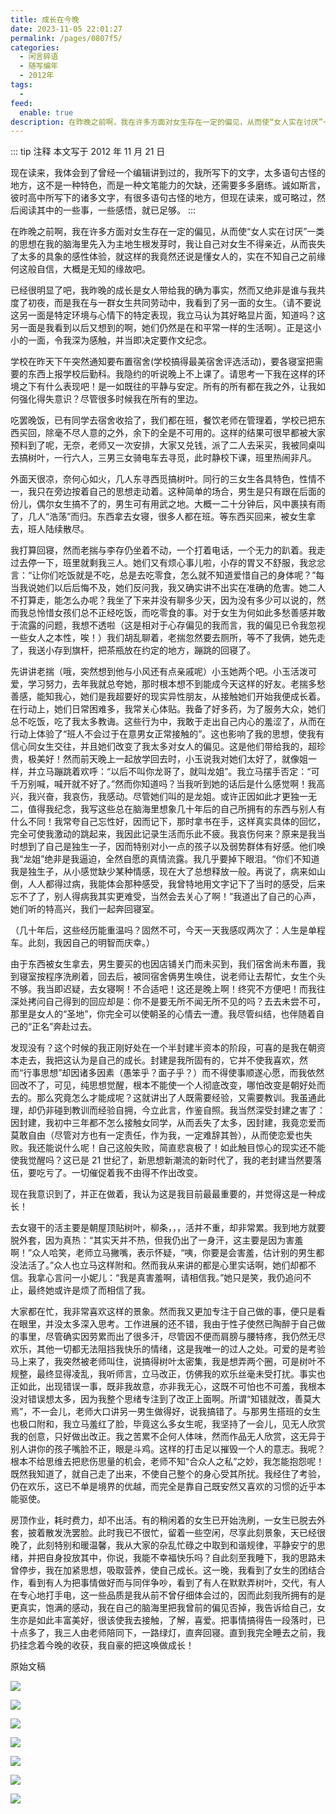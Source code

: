 ```yaml
---
title: 成长在今晚
date: 2023-11-05 22:01:27
permalink: /pages/0807f5/
categories:
  - 闲言碎语
  - 随写编年
  - 2012年
tags:
  -
feed:
  enable: true
description: 在昨晚之前啊，我在许多方面对女生存在一定的偏见，从而使“女人实在讨厌”一类的思想在我的脑海里先入为主地生根发芽时，我让自己对女生不得亲近，从而丧失了太多的具象的感性体验，就这样的我竟然还说是懂女人的，实在不知自己之前缘何这般自信，大概是无知的缘故吧。已经很明显了吧，我昨晚的成长是女人带给我的确为事实，然而又绝非是谁与我共度了初夜，而是我在与一群女生共同劳动中，我看到了另一面的女生。（请不要说这另一面是特定环境与心情下的特定表现，我立马认为其好略显片面，知道吗？这另一面是我看到以后又想到的啊，她们仍然是在和平常一样的生活啊）。正是这小小的一面，令我深为感触，并当即决定要作文纪念。
---
```


::: tip 注释
本文写于 2012 年 11 月 21 日

现在读来，我体会到了曾经一个编辑讲到过的，我所写下的文字，太多语句古怪的地方，这不是一种特色，而是一种文笔能力的欠缺，还需要多多磨练。诚如斯言，彼时高中所写下的诸多文字，有很多语句古怪的地方，但现在读来，或可略过，然后阅读其中的一些事，一些感悟，就已足够。
:::

在昨晚之前啊，我在许多方面对女生存在一定的偏见，从而使“女人实在讨厌”一类的思想在我的脑海里先入为主地生根发芽时，我让自己对女生不得亲近，从而丧失了太多的具象的感性体验，就这样的我竟然还说是懂女人的，实在不知自己之前缘何这般自信，大概是无知的缘故吧。

已经很明显了吧，我昨晚的成长是女人带给我的确为事实，然而又绝非是谁与我共度了初夜，而是我在与一群女生共同劳动中，我看到了另一面的女生。（请不要说这另一面是特定环境与心情下的特定表现，我立马认为其好略显片面，知道吗？这另一面是我看到以后又想到的啊，她们仍然是在和平常一样的生活啊）。正是这小小的一面，令我深为感触，并当即决定要作文纪念。

学校在昨天下午突然通知要布置宿舍(学校搞得最美宿舍评选活动)，要各寝室把需要的东西上报学校后勤科。我隐约的听说晚上不上课了。请思考一下我在这样的环境之下有什么表现吧！是一如既往的平静与安定。所有的所有都在我之外，让我如何强化得失意识？尽管很多时候我在所有的里边。


吃罢晚饭，已有同学去宿舍收拾了，我们都在班，餐饮老师在管理着，学校已把东西买回，除毫不尽人意的之外，余下的全是不可用的。这样的结果可很早都被大家预料到了呢，无奈，老师又一次安排，大家又兑钱，派了二人去采买，我被同桌叫去搞树叶，一行六人，三男三女骑电车去寻觅，此时静校下课，班里热闹非凡。

外面天很凉，奈何心如火，几人东寻西觅搞树叶。同行的三女生各具特色，性情不一，我只在旁边按着自己的思想走动着。这种简单的场合，男生是只有跟在后面的份儿，偶尔女生搞不了的，男生可有用武之地。大概一二十分钟后，风中裹挟有雨了，几人“浩荡”而归。东西拿去女寝，很多人都在班。等东西买回来，被女生拿去，班人陆续散尽。

我打算回寝，然而老揣与李存仍坐着不动，一个打着电话，一个无力的趴着。我走过去停一下，班里就剩我三人。她们又有烦心事儿啦，小存的胃又不舒服，我忿忿言：“让你们吃饭就是不吃，总是去吃零食，怎么就不知道爱惜自己的身体呢？”每当我说她们以后后悔不及，她们反问我，我又确实讲不出实在准确的危害。她二人不打算走，能怎么办呢？我坐了下来并没有聊多少天，因为没有多少可以说的，然而我总怜惜女孩们总不正经吃饭，而吃零食的事。对于女生为何如此多愁善感并敢于流露的问题，我想不透啦（这是相对于心存偏见的我而言，我的偏见已令我忽视一些女人之本性，唉！）我们胡乱聊着，老揣忽然要去厕所，等不了我俩，她先走了，我送小存到旗杆，把茶瓶放在约定的地方，蹦跳的回寝了。

先讲讲老揣（哦，突然想到他与小风还有点亲戚呢）小玉她两个吧。小玉活泼可爱，学习努力，去年我就总夸她，那时根本想不到能成今天这样的好友。老揣多愁善感，能知我心，她们是我超要好的现实异性朋友，从接触她们开始我便成长着。在行动上，她们日常困难多，我常关心体贴。我备了好多药，为了服务大众，她们总不吃饭，吃了我太多教诲。这些行为中，我敢于走出自己内心的羞涩了，从而在行动上体验了“班人不会过于在意男女正常接触的”。这也影响了我的思想，使我有信心同女生交往，并且她们改变了我太多对女人的偏见。这是他们带给我的，超珍贵，极美好！然而前天晚上一起放学回去时，小玉说我对她们太好了，就像姐一样，并立马蹦跳着欢呼：“以后不叫你龙哥了，就叫龙姐”。我立马摆手否定：“可千万别喊，喊开就不好了。”然而你知道吗？当我听到她的话后是什么感觉啊！我高兴，我兴奋，我哀伤，我感动。尽管她们叫的是龙姐。或许正因如此才更独一无二，值得我纪念，我写这些总在脑海里想象几十年后的自己所拥有的东西与别人有什么不同！我常夸自己忘性好，因而记下，那时拿书在手，这样真实具体的回忆，完全可使我激动的跳起来，我因此记录生活而乐此不疲。我哀伤何来？原来是我当时想到了自己是独生一子，因而特别对小一点的孩子以及弱势群体有好感。他们唤我“龙姐”绝非是我逼迫，全然自愿的真情流露。我几乎要掉下眼泪。“你们不知道我是独生子，从小感觉缺少某种情感，现在大了总想释放一般。再说了，病来如山倒，人人都得过病，我能体会那种感受，我曾特地用文字记下了当时的感受，后来忘不了了，别人得病我其实更难受，当然会去关心了啊！”我道出了自己的心声，她们听的特高兴，我们一起奔回寝室。

（几十年后，这些经历能重温吗？固然不可，今天一天我感叹两次了：人生是单程车。此刻，我因自己的明智而庆幸。）


由于东西被女生拿去，男生要买的也因店铺关门而未买到，我们宿舍尚未布置，我到寝室按程序洗刷着，回去后，被同宿舍俩男生唤住，说老师让去帮忙，女生个头不够。我当即迟疑，去女寝啊！不合适吧！这还是晚上啊！终究不方便吧！而我往深处拷问自己得到的回应却是：你不是要无所不闻无所不见的吗？去去未尝不可，那里是女人的“圣地”，你完全可以使朝圣的心情去一遭。我尽管纠结，也伴随着自己的“正名”奔赴过去。


发现没有？这个时候的我正刚好处在一个半封建半资本的阶段，可喜的是我在朝资本走去，我把这认为是自己的成长。封建是我所固有的，它并不使我喜欢，然而“行事思想”却因诸多因素（愚笨乎？面子乎？）而不得使事顺遂心愿，而我依然回改不了，可见，纯思想觉醒，根本不能使一个人彻底改变，哪怕改变是朝好处而去的。那么究竟怎么才能成呢？这就讲出了人既需要经验，又需要教训。我虽通此理，却仍非碰到教训而经验自拥，今立此言，作鉴自照。我当然深受封建之害了：因封建，我初中三年都不怎么接触女同学，从而丢失了太多，因封建，我竟恋爱而莫敢自由（尽管对方也有一定责任，作为我，一定难辞其咎），从而使恋爱也失败。我还能说什么呢！自己这般失败，简直悲哀极了！如此触目惊心的现实还不能使我觉醒吗？这已是 21 世纪了，新思想新潮流的新时代了，我的老封建当然要落伍，要吃亏了。一切催促着我不由得不作出改变。

现在我意识到了，并正在做着，我认为这是我目前最最重要的，并觉得这是一种成长！

去女寝干的活主要是朝屋顶贴树叶，柳条，，，活并不重，却非常累。我到地方就要脱外套，因为真热：“其实天并不热，但我仍出了一身汗，这主要是因为害羞啊！”众人哈笑，老师立马撇嘴，表示怀疑，“咦，你要是会害羞，估计别的男生都没法活了。”众人也立马这样附和。然而我从来讲的都是心里实话啊，她们却都不信。我拿心言问一小妮儿：“我是真害羞啊，请相信我。”她只是笑，我仍追问不止，最终她或许是烦了而相信了我。


大家都在忙，我非常喜欢这样的景象。然而我又更加专注于自己做的事，便只是看在眼里，并没太多深入思考。工作进展的还不错，我由于性子使然已陶醉于自己做的事里，尽管确实因劳累而出了很多汗，尽管因不便而肩膀与腰特疼，我仍然无尽欢乐，其他一切都无法阻挡我快乐的情绪，这是我唯一的过人之处。可爱的是考验马上来了，我突然被老师叫住，说搞得树叶太密集，我是想弄两个圈，可是树叶不规整，最终显得凌乱，我听师言，立马改正，仿佛我的欢乐丝毫未受打扰。事实也正如此，出现错误一事，既非我故意，亦非我无心，这既不可怕也不可羞，我根本没对错误想太多，因为我整个思绪专注到了改正上面啊。所谓“知错就改，善莫大焉”，不一会儿，老师大口讲另一男生做得好，说我搞错了。与那男生搭班的女生也极口附和，我立马羞红了脸，毕竟这么多女生呢，我坚持了一会儿，见无人欣赏我的创意，只好做出改正。我之苦累不企何人体味，然而作品无人欣赏，这无异于别人讲你的孩子嘴脸不正，眼是斗鸡。这样的打击足以摧毁一个人的意志。我呢？根本不给思维去把悲伤思量的机会，老师不知“合众人之私”之妙，我怎能抱怨呢！既然我知道了，就自己走了出来，不使自己整个的身心受其所扰。我经住了考验，仍在欢乐，这已不单是境界的优越，而完全是靠自己既安然又喜欢的习惯的近乎本能驱使。


房顶作业，耗时费力，却不出活。有的稍闲着的女生已开始洗刷，一女生已脱去外套，披着散发洗罢脸。此时我已不很忙，留着一些空闲，尽享此刻景象，天已经很晚了，此刻特别和暖温馨，我从大家的杂乱忙碌之中取到和谐规律，平静安宁的思绪，并把自身投放其中，你说，我能不幸福快乐吗？自此刻至我睡下，我的思路未曾停步，我在加紧思想，吸取营养，使自己成长。这一晚，我看到了女生的团结合作，看到有人为把事情做好而与同伴争吵，看到了有人在默默弄树叶，交代，有人在专心地打手电，这一些品质是我从前不曾仔细体会过的，因而此刻我所拥有的是更真实，饱满的感动，我在自己的脑海里把我曾前的偏见否掉，我告诉给自己，女生亦是如此丰富美好，很该使我去接触，了解，喜爱。把事情搞得告一段落时，已十点多了，我三人由老师陪同下，一路绿灯，直奔回寝。直到我完全睡去之前，我扔挂念着今晚的收获，我自豪的把这唤做成长！

原始文稿

![](https://t.eryajf.net/imgs/2023/11/1699193370316.jpg)

![](https://t.eryajf.net/imgs/2023/11/1699193412510.jpg)

![](https://t.eryajf.net/imgs/2023/11/1699193482851.jpg)

![](https://t.eryajf.net/imgs/2023/11/1699193535471.jpg)

![](https://t.eryajf.net/imgs/2023/11/1699193569109.jpg)

![](https://t.eryajf.net/imgs/2023/11/1699193589978.jpg)

![](https://t.eryajf.net/imgs/2023/11/1699193611209.jpg)
